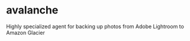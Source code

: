 avalanche
=========

Highly specialized agent for backing up photos from Adobe Lightroom to Amazon Glacier
